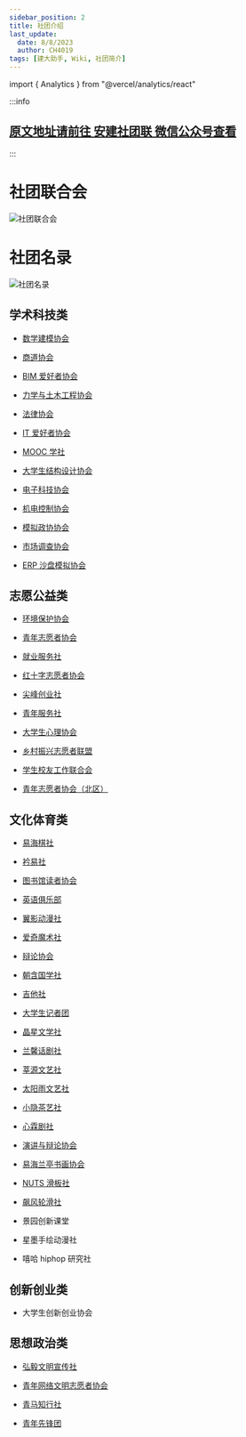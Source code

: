 ```yaml
---
sidebar_position: 2
title: 社团介绍
last_update:
  date: 8/8/2023
  author: CH4019
tags: [建大助手, Wiki, 社团简介]
---
```

import { Analytics } from "@vercel/analytics/react"
<Analytics/>

:::info

## [原文地址请前往 安建社团联 微信公众号查看](https://mp.weixin.qq.com/s?__biz=MzU4NjIzNjE0OA==&mid=2247490173&idx=1&sn=b22470f381c91eedbfbbf0bb4cbad1df&chksm=fdff33e6ca88baf001d2efe2d3811246a59f831d698278f72cf72d1cc0192c200cb5f83a908e&mpshare=1&scene=23&srcid=0808OgJZHjuvrYYxTtFNBuvX&sharer_sharetime=1691481152315&sharer_shareid=96c35dcb8ca690a6213498c798b02d6d#rd)

:::

# 社团联合会

![社团联合会](https://mp.weixin.qq.com/mp/qrcode?scene=10000004&size=102&__biz=MzU4NjIzNjE0OA==&mid=2247490173&idx=1&sn=b22470f381c91eedbfbbf0bb4cbad1df&send_time=)

# 社团名录

![社团名录](https://mmbiz.qpic.cn/mmbiz_jpg/KpkRAXEVDyp5aJLDZ2v6gRlFqYNZxtEnD5SdL25HEnJwNXurqOEnIH4vj8EDbfV0wDNPqo4MicoWMxHydIqe2uw/640?wx_fmt=jpeg&wxfrom=5&wx_lazy=1&wx_co=1)

## 学术科技类

- [数学建模协会](http://mp.weixin.qq.com/s?__biz=MzU4NjIzNjE0OA==&mid=2247487937&idx=4&sn=314429b1c91afeb29dbb4bd3ce05bfb2&chksm=fdff385aca88b14cb1d907537ed4ab36c263520748eb9b4d8e8b3cec30af3754c229f861e67e&scene=21#wechat_redirect)

- [商道协会](http://mp.weixin.qq.com/s?__biz=MzU4NjIzNjE0OA==&mid=2247487955&idx=1&sn=90f32b50f19d984e9e49c0f887742220&chksm=fdff3848ca88b15e7410c1c65144294154c321c77159efb0edd9747086f57cd8bcc5e2b2248b&scene=21#wechat_redirect)

- [BIM 爱好者协会](http://mp.weixin.qq.com/s?__biz=MzU4NjIzNjE0OA==&mid=2247490110&idx=2&sn=36d7a69d9135390a46fa072242beb192&chksm=fdff33a5ca88bab38765d235d1609d1cfb843834984bdc1283596c4204ab6e3ec6b9165ad649&scene=21#wechat_redirect)

- [力学与土木工程协会](http://mp.weixin.qq.com/s?__biz=MzU4NjIzNjE0OA==&mid=2247490106&idx=7&sn=ffe9c8c4affbf80972bc732f390d4bbe&chksm=fdff33a1ca88bab7144f4f7674ba28f03e57bb40bd78962cb38fa55192bd345d4a4d7bed736e&scene=21#wechat_redirect)

- [法律协会](http://mp.weixin.qq.com/s?__biz=MzU4NjIzNjE0OA==&mid=2247488922&idx=3&sn=ae70109bf10e397825fa43e4fbe5b72d&chksm=fdff3c01ca88b517024ca62b027f3ca445dbbbe7bda00353542f53c32ef6d7164a35f9bdc13a&scene=21#wechat_redirect)

- [IT 爱好者协会](http://mp.weixin.qq.com/s?__biz=MzU4NjIzNjE0OA==&mid=2247484731&idx=5&sn=85da527e4cfe8fc3324872c9764c6abc&chksm=fdff2ca0ca88a5b66a00a9309d8367ece369e9638289ae4308123bfb325fbef016d28b6f2a12&scene=21#wechat_redirect)

- [MOOC 学社](http://mp.weixin.qq.com/s?__biz=MzU4NjIzNjE0OA==&mid=2247490106&idx=4&sn=90764286374de71370c76aa31e678639&chksm=fdff33a1ca88bab70ee639d175307a969b60c7dafa480c5cdf7acd8682919a3551b651db06a8&scene=21#wechat_redirect)

- [大学生结构设计协会](http://mp.weixin.qq.com/s?__biz=MzU4NjIzNjE0OA==&mid=2247487956&idx=3&sn=3e14229a98344f6135f0b9497d901d85&chksm=fdff384fca88b1597573fd787a8865624b4f0880dac9769b6a119a497dd5669efcaa8895d6dd&scene=21#wechat_redirect)

- [电子科技协会](http://mp.weixin.qq.com/s?__biz=MzU4NjIzNjE0OA==&mid=2247484731&idx=8&sn=38b0f52eb0eb3bc363b4eb420e076e4d&chksm=fdff2ca0ca88a5b6d9948e9ef6e6e1ffa7870ab74fae4ddb5e2fd12f57f3adbcaa9b24887b49&scene=21#wechat_redirect)

- [机电控制协会](http://mp.weixin.qq.com/s?__biz=MzU4NjIzNjE0OA==&mid=2247484758&idx=6&sn=a870c70ac226f041134cf6c7e59f423a&chksm=fdff2ccdca88a5dbe0722d03ada1710e47f2af0eec5ec182cda44f3488de70711a7497d3a19d&scene=21#wechat_redirect)

- [模拟政协协会](http://mp.weixin.qq.com/s?__biz=MzU4NjIzNjE0OA==&mid=2247490106&idx=3&sn=3947063b576c698ddbe310dc34d99114&chksm=fdff33a1ca88bab76c4938f74d4bbaa36360d488e7d27f3abc9bf27141490001441742e3826a&scene=21#wechat_redirect)

- [市场调查协会](http://mp.weixin.qq.com/s?__biz=MzU4NjIzNjE0OA==&mid=2247487956&idx=5&sn=e281b9ee1f94e5e4bf3259cc40bfbce0&chksm=fdff384fca88b159fafe80f0a7a721edc30f6a6e92a9edf08993a506817e92ec423fab73ec9c&scene=21#wechat_redirect)

- [ERP 沙盘模拟协会](http://mp.weixin.qq.com/s?__biz=MzU4NjIzNjE0OA==&mid=2247490124&idx=4&sn=29d0a7ab450dd03768c9e0370fbac782&chksm=fdff33d7ca88bac1e3128b2eaef597c3a69a4216896f88311da2408576a35dd0712a5cf92648&scene=21#wechat_redirect)

## 志愿公益类

- [环境保护协会](http://mp.weixin.qq.com/s?__biz=MzU4NjIzNjE0OA==&mid=2247487964&idx=2&sn=9b354a7b5df1afee960fdaaa661c7e99&chksm=fdff3847ca88b151384e2ae56af92ea53f558540bca5d2048741826403fa23f36784bcd147c5&scene=21#wechat_redirect)

- [青年志愿者协会](http://mp.weixin.qq.com/s?__biz=MzU4NjIzNjE0OA==&mid=2247488920&idx=3&sn=e7984a8de51b2ae2f5226aad3a9f2cbc&chksm=fdff3c03ca88b515752020a1cea25b4c6baec78ed4b3cd54aaa95bd7be45846fc44d2385393a&scene=21#wechat_redirect)

- [就业服务社](http://mp.weixin.qq.com/s?__biz=MzU4NjIzNjE0OA==&mid=2247488920&idx=1&sn=a671f01b97b351c2313c7e43151e66f9&chksm=fdff3c03ca88b5151309a1c3e230508bfd912714b28328981c27a73e96c905e282d611c7f1fa&scene=21#wechat_redirect)

- [红十字志愿者协会](http://mp.weixin.qq.com/s?__biz=MzU4NjIzNjE0OA==&mid=2247488920&idx=2&sn=1bfdf665c96ec8010fd82f808e7d1725&chksm=fdff3c03ca88b515d765570ee903a2af74ae459f647e30ff4ff8dc12d38a38fa24a79107e823&scene=21#wechat_redirect)

- [尖峰创业社](http://mp.weixin.qq.com/s?__biz=MzU4NjIzNjE0OA==&mid=2247488922&idx=4&sn=b391d6ed872fb4eaffcd69de771639e2&chksm=fdff3c01ca88b5171c7516381bf3df1feab020eef489d62e1146b97e55e9531ac0b27e18cdc9&scene=21#wechat_redirect)

- [青年服务社](http://mp.weixin.qq.com/s?__biz=MzU4NjIzNjE0OA==&mid=2247488920&idx=7&sn=67e568a13a6b0ce7b1011c163d7153ad&chksm=fdff3c03ca88b515a4cacd438ee750cca0797987687c5972b852bef2b7cc9002d84ae25f1fae&scene=21#wechat_redirect)

- [大学生心理协会](http://mp.weixin.qq.com/s?__biz=MzU4NjIzNjE0OA==&mid=2247487956&idx=7&sn=a4b6661336ddc47f28c61b0240098dc7&chksm=fdff384fca88b159366b5770644272c60478fd4d00af23eedf3250e5f5cd61c50181edf31396&scene=21#wechat_redirect)

- [乡村振兴志愿者联盟](http://mp.weixin.qq.com/s?__biz=MzU4NjIzNjE0OA==&mid=2247484905&idx=1&sn=143bf2eb442340408d7dd181a051ef7a&chksm=fdff2c72ca88a564963483c60e1e3dd95100b0f5d0cd9b6f57b0f604f4a39d5930f43ceb531e&scene=21#wechat_redirect)

- [学生校友工作联合会](http://mp.weixin.qq.com/s?__biz=MzU4NjIzNjE0OA==&mid=2247484888&idx=8&sn=3eee465d989caa30ba2f46b8d30545d7&chksm=fdff2c43ca88a55579326897024b346bf953e4c1c3fde53ce1904c5acd6fbf31657052729687&scene=21#wechat_redirect)

- [青年志愿者协会（北区）](http://mp.weixin.qq.com/s?__biz=MzU4NjIzNjE0OA==&mid=2247490124&idx=5&sn=ada66e74a482ab57941bae8cb6beef2c&chksm=fdff33d7ca88bac14c23d8da4c68cd4225f25acd0cdb027123aa753e1eb1755c3c28580c73f2&scene=21#wechat_redirect)

## 文化体育类

- [易海棋社](http://mp.weixin.qq.com/s?__biz=MzU4NjIzNjE0OA==&mid=2247490112&idx=1&sn=3d9dc5b2a680fe97312f395dca1fb9d3&chksm=fdff33dbca88bacde9df5451fc34f63708507b27df5ed294793d387c8f6564d33ac8a2e707ab&scene=21#wechat_redirect)

- [衿易社](http://mp.weixin.qq.com/s?__biz=MzU4NjIzNjE0OA==&mid=2247488920&idx=6&sn=bcecf9e9d5f3b5c23fe9459b9fac3fa5&chksm=fdff3c03ca88b5157611a50f63b19a39bf35435af2fceffe65860f535018e66a8d2873a2b319&scene=21#wechat_redirect)

- [图书馆读者协会](http://mp.weixin.qq.com/s?__biz=MzU4NjIzNjE0OA==&mid=2247490106&idx=1&sn=ac76f86b9a585dc868f82b37e211134f&chksm=fdff33a1ca88bab7ea2068c771112bdc0c985468662fe2a176cc093055df2652f9fe52ae56ed&scene=21#wechat_redirect)

- [英语俱乐部](http://mp.weixin.qq.com/s?__biz=MzU4NjIzNjE0OA==&mid=2247487937&idx=2&sn=63cefbabfa0cfb7ac63f9106ccf22db7&chksm=fdff385aca88b14c4ff74c092854c41566d4a6aefa330a6aa57618d83f3d4918faacf031494d&scene=21#wechat_redirect)

- [翼影动漫社](http://mp.weixin.qq.com/s?__biz=MzU4NjIzNjE0OA==&mid=2247484843&idx=5&sn=d1bae001eabaf195956bf72b4e9a0b57&chksm=fdff2c30ca88a52649891f982bc3bf6678718cc84b15d602762a5c622f09ad4f240078f3da83&scene=21#wechat_redirect)

- [爱奇魔术社](http://mp.weixin.qq.com/s?__biz=MzU4NjIzNjE0OA==&mid=2247484843&idx=6&sn=6f19b0c6007f788abd029d6647f3a0d5&chksm=fdff2c30ca88a526ba909cfdeee3f698b1a39537c7a583214cddcb7ca08f2787479e1c569a3a&scene=21#wechat_redirect)

- [辩论协会](http://mp.weixin.qq.com/s?__biz=MzU4NjIzNjE0OA==&mid=2247487955&idx=6&sn=ef0b6c05f4d8ca16f9ca443523213004&chksm=fdff3848ca88b15e20521312d81f4f6e72a8b74db9e6dc73cd7ef3b0b056bc9e3f26afaaef46&scene=21#wechat_redirect)

- [朝含国学社](http://mp.weixin.qq.com/s?__biz=MzU4NjIzNjE0OA==&mid=2247487937&idx=3&sn=67a9a2caf6539851f23190e517600deb&chksm=fdff385aca88b14caa5fc00a6478e36ecb2e9156530e52e997119a2412aa9faf54c79d5c97fd&scene=21#wechat_redirect)

- [吉他社](http://mp.weixin.qq.com/s?__biz=MzU4NjIzNjE0OA==&mid=2247490124&idx=2&sn=496bd16521f879faca00c47550edf36a&chksm=fdff33d7ca88bac1b1723364942bfa728503ac877c7ee616e9028b6e879a8cdebe4e3d63325d&scene=21#wechat_redirect)

- [大学生记者团](http://mp.weixin.qq.com/s?__biz=MzU4NjIzNjE0OA==&mid=2247488922&idx=1&sn=fe67abb9dca24aab1912df1be4ad9db6&chksm=fdff3c01ca88b517b7a07aabcf21a262324a8f6ffe5ecdaf3ea846d9d516f6f757bd65a202d1&scene=21#wechat_redirect)

- [晶星文学社](http://mp.weixin.qq.com/s?__biz=MzU4NjIzNjE0OA==&mid=2247487955&idx=3&sn=474733a539e6ee993bcb437ae86e2805&chksm=fdff3848ca88b15e4204b4c8da3d4c616f940e19d4cb590b41fc0ed15d040f6d9ac6965594a7&scene=21#wechat_redirect)

- [兰馨话剧社](http://mp.weixin.qq.com/s?__biz=MzU4NjIzNjE0OA==&mid=2247484872&idx=4&sn=2047d001c11b2029fac4a7be7ae87ff2&chksm=fdff2c53ca88a545ebebff68359dc468866196bc7783cb4b63e42144f9f1f38f456545033c05&scene=21#wechat_redirect)

- [莘源文艺社](http://mp.weixin.qq.com/s?__biz=MzU4NjIzNjE0OA==&mid=2247487956&idx=6&sn=39b74b257de95ecf3a13a4aae28f6e8b&chksm=fdff384fca88b159690ff794be4f1b8db80823970f9a29a6230906573176ce29f5c44d0efdd5&scene=21#wechat_redirect)

- [太阳雨文艺社](http://mp.weixin.qq.com/s?__biz=MzU4NjIzNjE0OA==&mid=2247490124&idx=3&sn=bc451b3ee0dcc49196c26fc635cd95b6&chksm=fdff33d7ca88bac1861a6e9a6977bd39a1a0322fd580f7705cab91fb0c57b01d126fefaa273c&scene=21#wechat_redirect)

- [小隐茶艺社](http://mp.weixin.qq.com/s?__biz=MzU4NjIzNjE0OA==&mid=2247489101&idx=2&sn=a62e6ba2551b50ef2938d5ea2fb4a2f5&chksm=fdff3fd6ca88b6c06c77c148b7bac78525758ca253d2dac57bbb2bc12da8d02559122d4add9b&scene=21#wechat_redirect)

- [心霖剧社](http://mp.weixin.qq.com/s?__biz=MzU4NjIzNjE0OA==&mid=2247490124&idx=1&sn=5f5915bd455216bec0cfc69f1d48d3c2&chksm=fdff33d7ca88bac127b9d5e13a0b2ec7b1f711ec11707abf53d7120e39dae7e669717094a62e&scene=21#wechat_redirect)

- [演讲与辩论协会](http://mp.weixin.qq.com/s?__biz=MzU4NjIzNjE0OA==&mid=2247490106&idx=5&sn=903e7014a02b34c820acbdf26a41109a&chksm=fdff33a1ca88bab7f5a6c0bb8a0d7dcb53cc91f8b7bffc8fa58043d24be6921787a8b88cb2b1&scene=21#wechat_redirect)

- [易海兰亭书画协会](http://mp.weixin.qq.com/s?__biz=MzU4NjIzNjE0OA==&mid=2247490112&idx=2&sn=2032422459226b687deb25560eb954c9&chksm=fdff33dbca88bacd34f6633c71b6df0c37a26fe821ebd5c83a98bf750038b5b6b8272383f855&scene=21#wechat_redirect)

- [NUTS 滑板社](http://mp.weixin.qq.com/s?__biz=MzU4NjIzNjE0OA==&mid=2247484888&idx=3&sn=1dbdc18bde77bcb1fd997a918ed01ae8&chksm=fdff2c43ca88a555b816fef8b173235bbe3a5ce1004b4e9cece5252fdc7147344e60fc40e23d&scene=21#wechat_redirect)

- [飙风轮滑社](http://mp.weixin.qq.com/s?__biz=MzU4NjIzNjE0OA==&mid=2247489101&idx=1&sn=e7f7c05e5b1107b44b418c9f2c6c6a98&chksm=fdff3fd6ca88b6c0dc51717202d2b5c5cf0bf67f3015b4c2b39b55a9357a0f6738876eb492a2&scene=21#wechat_redirect)

- 景园创新课堂

- 星墨手绘动漫社

- 嘻哈 hiphop 研究社

## 创新创业类

- 大学生创新创业协会

## 思想政治类

- [弘毅文明宣传社](http://mp.weixin.qq.com/s?__biz=MzU4NjIzNjE0OA==&mid=2247490110&idx=1&sn=ac65f5c4015f2ed24425604a99f272f8&chksm=fdff33a5ca88bab3b0ea1c5e2b31e147e17a96e5922f8f4979a0fd7398bd6fe525c2e6432907&scene=21#wechat_redirect)

- [青年网络文明志愿者协会](http://mp.weixin.qq.com/s?__biz=MzU4NjIzNjE0OA==&mid=2247484824&idx=7&sn=725994d98d0aea2dc4eac51efee1c675&chksm=fdff2c03ca88a515f1ac39c888133b7785f60e47b5e72c4bf0f2dafb45ac6b6d4a43425679d1&scene=21#wechat_redirect)

- [青马知行社](http://mp.weixin.qq.com/s?__biz=MzU4NjIzNjE0OA==&mid=2247484824&idx=5&sn=6c84fdccfcb44bdbb8c6fde30cb64910&chksm=fdff2c03ca88a51524206b2b3e769487c9afc4d1b02aab10b6a1be3e453ab53a5b2a99c88966&scene=21#wechat_redirect)

- [青年先锋团](http://mp.weixin.qq.com/s?__biz=MzU4NjIzNjE0OA==&mid=2247490106&idx=6&sn=efe3c842bf21ea17c34d82a03cb296d9&chksm=fdff33a1ca88bab7975670ad64501c27f01f93e7a544f31d622cab470aa89b6f7ce5f343a7b7&scene=21#wechat_redirect)
